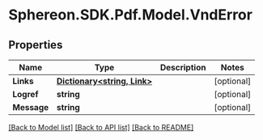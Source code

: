 # Sphereon.SDK.Pdf.Model.VndError
## Properties

Name | Type | Description | Notes
------------ | ------------- | ------------- | -------------
**Links** | [**Dictionary&lt;string, Link&gt;**](Link.md) |  | [optional] 
**Logref** | **string** |  | [optional] 
**Message** | **string** |  | [optional] 

[[Back to Model list]](../README.md#documentation-for-models) [[Back to API list]](../README.md#documentation-for-api-endpoints) [[Back to README]](../README.md)

